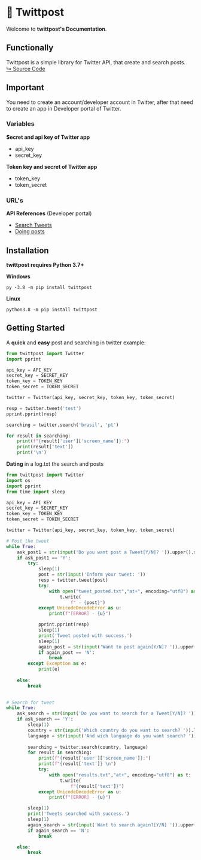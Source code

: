# 📄 Twittpost 
Welcome to **twittpost's Documentation**. 

## Functionally
Twittpost is a simple library for Twitter API, that create and search posts.<br>
<a href="https://github.com/vLeeH/twittpost/blob/main/twitterpost/TwitterConnection.py">↳ Source Code</a>

## Important
You need to create an account/developer account in Twitter, after that need to create an app in Developer portal of Twitter.

### Variables 
**Secret and api key of Twitter app**
- api_key 
- secret_key 

**Token key and secret of Twitter app**
- token_key 
- token_secret 

### URL's
**API References** (Developer portal)
- <a href="https://developer.twitter.com/en/docs/twitter-api/v1/tweets/search/api-reference/get-search-tweets">Search Tweets</a>
- <a href="https://developer.twitter.com/en/docs/twitter-api/v1/tweets/post-and-engage/api-reference/post-statuses-update">Doing posts</a>

## Installation
**twittpost requires Python 3.7+**

**Windows**
```
py -3.8 -m pip install twittpost
```

**Linux**
```
python3.8 -m pip install twittpost
```

## Getting Started
A **quick** and **easy** post and searching in twitter example:
```python
from twittpost import Twitter
import pprint

api_key = API_KEY
secret_key = SECRET_KEY
token_key = TOKEN_KEY
token_secret = TOKEN_SECRET

twitter = Twitter(api_key, secret_key, token_key, token_secret)

resp = twitter.tweet('test')
pprint.pprint(resp)

searching = twitter.search('brasil', 'pt')

for result in searching:
    print(f"{result['user']['screen_name']}:")
    print(result['text'])
    print('\n')
```


**Dating** in a log.txt the search and posts 
```python
from twittpost import Twitter
import os 
import pprint
from time import sleep

api_key = API_KEY
secret_key = SECRET_KEY
token_key = TOKEN_KEY
token_secret = TOKEN_SECRET

twitter = Twitter(api_key, secret_key, token_key, token_secret)

# Post the tweet
while True:
    ask_post1 = str(input('Do you want post a Tweet[Y/N]? ')).upper().strip()
    if ask_post1 == 'Y':
        try: 
            sleep(1)
            post = str(input('Inform your tweet: ')) 
            resp = twitter.tweet(post)
            try:
                with open("tweet_posted.txt","at+", encoding="utf8") as t: 
                    t.write(
                        f" - {post}")
            except UnicodeDecodeError as u:
                print(f"[ERROR] - {u}")

            pprint.pprint(resp)
            sleep(1)
            print('Tweet posted with success.')
            sleep(1)
            again_post = str(input('Want to post again[Y/N]? ')).upper().strip()
            if again_post == 'N':
                break
        except Exception as e: 
            print(e)
    
    else:
        break

    
# Search for tweet
while True:
    ask_search = str(input('Do you want to search for a Tweet[Y/N]? ')).upper().strip()
    if ask_search == 'Y': 
        sleep(1)
        country = str(input('Which country do you want to search? ')).lower().strip()
        language = str(input('And wich language do you want search? ')).lower().strip()
        
        searching = twitter.search(country, language)
        for result in searching:
            print(f"{result['user']['screen_name']}:")
            print(f"{result['text']} \n")
            try:
                with open("results.txt","at+", encoding="utf8") as t: 
                    t.write(
                        f"{result['text']}")
            except UnicodeDecodeError as u:
                print(f"[ERROR] - {u}")

        sleep(1)
        print('Tweets searched with success.')
        sleep(1)
        again_search = str(input('Want to search again?[Y/N] ')).upper().strip()
        if again_search == 'N':
            break

    else:
        break
```



